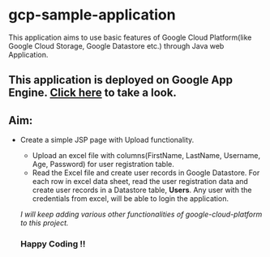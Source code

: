 # gcp-sample-application
This application aims to use basic features of Google Cloud Platform(like Google Cloud Storage, Google Datastore etc.) through Java web Application.
## This application is deployed on Google App Engine. [Click here](https://spritehealth-gcp-application.appspot.com) to take a look.

## Aim:
- Create a simple JSP page with Upload functionality.
  - Upload an excel file with columns(FirstName, LastName, Username, Age, Password) for user registration table. 
  - Read the Excel file and create user records in Google Datastore. For each row in excel data sheet, 
  read the user registration data and create user records in a Datastore table, **Users**. 
  Any user with the credentials from excel, will be able to login the application.
  
  *I will keep adding various other functionalities of google-cloud-platform to this project.*
  ### Happy Coding !!
 
